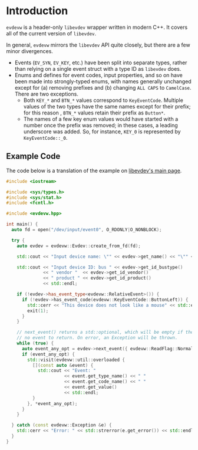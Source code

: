 # Introduction

`evdevw` is a header-only `libevdev` wrapper written in modern C++. It covers
all of the current version of `libevdev`.

In general, `evdevw` mirrors the `libevdev` API quite closely, but there are a
few minor divergences.
* Events (`EV_SYN`, `EV_KEY`, etc.) have been split into separate types,
    rather than relying on a single event struct with a type ID as
    `libevdev` does.
* Enums and defines for event codes, input properties, and so on have been
    made into strongly-typed enums, with names generally unchanged except for
    (a) removing prefixes and (b) changing `ALL CAPS` to `CamelCase`. There
    are two exceptions.
  * Both `KEY_*` and `BTN_*` values correspond to `KeyEventCode`. Multiple
      values of the two types have the same names except for their prefix;
      for this reason , `BTN_*` values retain their prefix as `Button*`.
  * The names of a few key enum values would have started with a number
      once the prefix was removed; in these cases, a leading underscore was added.
      So, for instance, `KEY_0` is represented by `KeyEventCode::_0`.
      
## Example Code

The code below is a translation of the example on [libevdev's main page](
https://www.freedesktop.org/wiki/Software/libevdev/).
      
```C++
#include <iostream>

#include <sys/types.h>
#include <sys/stat.h>
#include <fcntl.h>

#include <evdevw.hpp>

int main() {
  auto fd = open("/dev/input/event0", O_RDONLY|O_NONBLOCK);

  try {
    auto evdev = evdevw::Evdev::create_from_fd(fd);

    std::cout << "Input device name: \"" << evdev->get_name() << "\"" << std::endl;

    std::cout << "Input device ID: bus " << evdev->get_id_bustype()
              << " vendor "  << evdev->get_id_vendor()
              << " product " << evdev->get_id_product()
              << std::endl;

    if (!evdev->has_event_type<evdevw::RelativeEvent>()) {
      if (!evdev->has_event_code(evdevw::KeyEventCode::ButtonLeft)) {
        std::cerr << "This device does not look like a mouse" << std::endl;
        exit(1);
      }
    }

    // next_event() returns a std::optional, which will be empty if there was
    // no event to return. On error, an Exception will be thrown.
    while (true) {
      auto event_any_opt = evdev->next_event({ evdevw::ReadFlag::Normal });
      if (event_any_opt) {
        std::visit(evdevw::util::overloaded {
          [](const auto &event) {
            std::cout << "Event: "
                      << event.get_type_name() << " "
                      << event.get_code_name() << " "
                      << event.get_value()
                      << std::endl;
          }
        }, *event_any_opt);
      }
    }

  } catch (const evdevw::Exception &e) {
    std::cerr << "Error: " << std::strerror(e.get_error()) << std::endl;
  }
}
```
